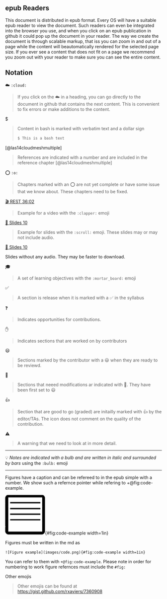 ## epub Readers

This document is distributed in epub format. Every OS will have a
suitable epub reader to view the document.  Such readers can even be
integrated into the browser you use, and when you click on an epub
publication in github it could pop up the document in your reader. The
way we create the document is through scalable markup, that iss you
can zoom in and out of a page while the content will beautomatically
rendered for the selected page size. If you ever see a content that
does not fit on a page we recommend you zoom out with your reader to
make sure you can see the entire content.

## Notation


:cloud: `:cloud:`

> If you click on the :cloud: in a heading, you can go directly to the
> document in github that contains the next content. This is
> convenient to fix errors or make additions to the content.

$

> Content in bash is marked with verbatim text and a dollar sign
>
>  ```bash
>  $ This is a bash text
>  ```

[@las14cloudmeshmultiple]

> References are indicated with a number and are included in the
> reference chapter [@las14cloudmeshmultiple]


:o: `:o:`

> Chapters marked with an :o: are not yet complete or have some issue
> that we know about. These chapters need to be fixed.


[:clapper: REST 36:02](https://youtu.be/xjFuA6q5N_U) 

> Example for a video with the `:clapper:` emoji


[:scroll: Slides 10](TBD) 

> Example for slides with the `:scroll:` emoji. These slides may or
> may not include audio.

[:pencil: Slides 10](TBD)

Slides without any audio. They may be faster to download. 

:mortar_board:

> A set of learning objectives with the `:mortar_board:` emoji


:white_check_mark:

> A section is release when it is marked with a :white_check_mark: in the syllabus

:question:

> Indicates opportunities for contributions.

:hand:

> Indicates sections that are worked on by contributors

:smiley:

> Sections marked by the contributor with a :smiley: when they are
> ready to be reviewd.

:wave:

> Sections that neeed modifications ar indicated with :wave:. They
> have been first set to :smiley:

:+1:

> Section that are good to go (graded) are initailly marked with :+1:
> by the editor/TAs. The icon does not comment on the quality of the contribution.


:warning:

> A warning that we need to look at in more detail.

---

:bulb: *Notes are indicated with a bulb and are written in italic and
surrounded by bars* using the `:bulb:` emoji

---

Figures have a caption and can be refereed to in the epub simple with a number. We show such a refernce 
pointer while refering to +@fig:code-example. 

![Figure example](images/code.png){#fig:code-example width=1in}

Figures must be written in the md as 

```
![Figure example](images/code.png){#fig:code-example width=1in}
```

You can refer to them with `+@fig:code-example`. Please note in order for numbering to work 
figure refernces must include the `#fig:`

Other emojis

> Other emojis can be found at <https://gist.github.com/rxaviers/7360908>
